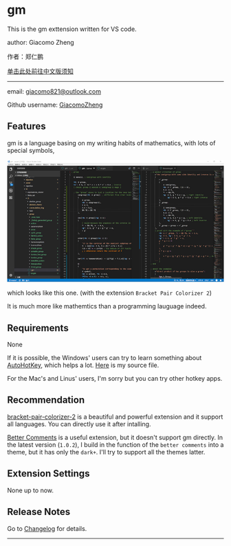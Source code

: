 # gm

This is the gm exttension written for VS code.

author: Giacomo Zheng

作者：郑仁鹏

[单击此处前往中文版须知](https://github.com/GiacomoZheng/vscode-gm/中文说明)

---

email: giacomo821@outlook.com

Github username: [GiacomoZheng](https://github.com/GiacomoZheng/vscode-gm.git)

## Features

gm is a language basing on my writing habits of mathematics, with lots of special symbols,

![looks](images/overall.jpg)

which looks like this one. (with the extension `Bracket Pair Colorizer 2`)

It is much more like mathemtics than a programming lauguage indeed.

## Requirements

None

If it is possible, the Windows' users can try to learn something about [AutoHotKey](https://autohotkey.com/), which helps a lot. [Here](https://github.com/GiacomoZheng/vscode-gm/tree/master/plugins/AutoHotKey) is my source file.

For the Mac's and Linus' users, I'm sorry but you can try other hotkey apps.

## Recommendation 

[bracket-pair-colorizer-2](https://marketplace.visualstudio.com/items?itemName=CoenraadS.bracket-pair-colorizer-2) is a beautiful and powerful extension and it support all languages. You can directly use it after intalling.

[Better Comments](https://marketplace.visualstudio.com/items?itemName=aaron-bond.better-comments) is a useful extension, but it doesn't support gm directly. In the latest version (`1.0.2`), I build in the function of the `better comments` into a theme, but it has only the `dark+`. I'll try to support all the themes latter.

## Extension Settings

None up to now.

<!-- ## Known Issues

Calling out known issues can help limit users opening duplicate issues against your extension. -->

## Release Notes

Go to [Changelog](CHANGELOG.md) for details.

-----------------------------------------------------------------------------------------------------------


